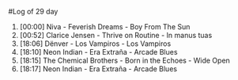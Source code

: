 #Log of 29 day

1. [00:00] Niva - Feverish Dreams - Boy From The Sun
1. [00:52] Clarice Jensen - Thrive on Routine - In manus tuas
1. [18:06] Dënver - Los Vampiros - Los Vampiros
1. [18:10] Neon Indian - Era Extraña - Arcade Blues
1. [18:15] The Chemical Brothers - Born in the Echoes - Wide Open
1. [18:17] Neon Indian - Era Extraña - Arcade Blues
